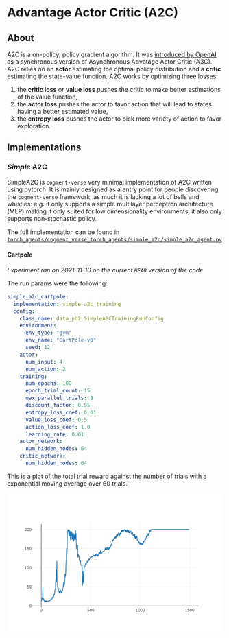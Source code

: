 # Advantage Actor Critic (A2C)

## About

A2C is a on-policy, policy gradient algorithm. It was [introduced by OpenAI](https://openai.com/blog/baselines-acktr-a2c/) as a synchronous version of Asynchronous Advatage Actor Critic (A3C). A2C relies on an **actor** estimating the optimal policy distribution and a **critic** estimating the state-value function. A2C works by optimizing three losses:

1. the **critic loss** or **value loss** pushes the critic to make better estimations of the value function,
2. the **actor loss** pushes the actor to favor action that will lead to states having a better estimated value,
3. the **entropy loss** pushes the actor to pick more variety of action to favor exploration.

## Implementations

### _Simple_ A2C

SimpleA2C is `cogment-verse` very minimal implementation of A2C written using pytorch. It is mainly designed as a entry point for people discovering the `cogment-verse` framework, as much it is lacking a lot of bells and whistles: e.g. it only supports a simple multilayer perceptron architecture (MLP) making it only suited for low dimensionality environments, it also only supports non-stochastic policy.

The full implementation can be found in [`torch_agents/cogment_verse_torch_agents/simple_a2c/simple_a2c_agent.py`](/torch_agents/cogment_verse_torch_agents/simple_a2c/simple_a2c_agent.py)

#### Cartpole

_Experiment ran on 2021-11-10 on the current `HEAD` version of the code_

The run params were the following:

```yaml
simple_a2c_cartpole:
  implementation: simple_a2c_training
  config:
    class_name: data_pb2.SimpleA2CTrainingRunConfig
    environment:
      env_type: "gym"
      env_name: "CartPole-v0"
      seed: 12
    actor:
      num_input: 4
      num_action: 2
    training:
      num_epochs: 100
      epoch_trial_count: 15
      max_parallel_trials: 8
      discount_factor: 0.95
      entropy_loss_coef: 0.01
      value_loss_coef: 0.5
      action_loss_coef: 1.0
      learning_rate: 0.01
    actor_network:
      num_hidden_nodes: 64
    critic_network:
      num_hidden_nodes: 64
```

This is a plot of the total trial reward against the number of trials with a exponential moving average over 60 trials.

![Training total reward for the simple A2C implementation](./cartpole_simple_a2c.png)
